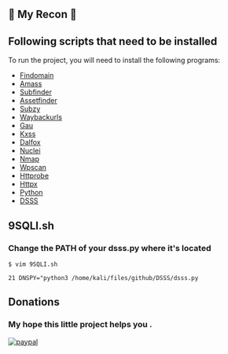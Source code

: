 ## 👑 My Recon 👑

## Following scripts that need to be installed
To run the project, you will need to install the following programs:

- [Findomain](https://github.com/Edu4rdSHL/findomain)
- [Amass](https://github.com/OWASP/Amass)
- [Subfinder](https://github.com/projectdiscovery/subfinder)
- [Assetfinder](https://github.com/tomnomnom/assetfinder)
- [Subzy](https://github.com/LukaSikic/subzy)
- [Waybackurls](https://github.com/tomnomnom/waybackurls)
- [Gau](https://github.com/lc/gau)
- [Kxss](https://github.com/Emoe/kxss)
- [Dalfox](https://github.com/hahwul/dalfox)
- [Nuclei](https://github.com/projectdiscovery/nuclei)
- [Nmap](https://github.com/nmap/nmap)
- [Wpscan](https://github.com/wpscanteam/wpscan)
- [Httprobe](https://github.com/tomnomnom/httprobe)
- [Httpx](https://github.com/projectdiscovery/httpx) 
- [Python](https://www.python.org)
- [DSSS](https://github.com/stamparm/DSSS)

## 9SQLI.sh
### Change the PATH of your dsss.py where it's located 

    $ vim 9SQLI.sh
    
    21 DNSPY="python3 /home/kali/files/github/DSSS/dsss.py

## Donations
### My hope this little project helps you . 

[![paypal](https://github.com/Ximi1970/Donate/blob/master/paypal_btn_donateCC_LG_1.gif)](https://paypal.me/joemarie425)
